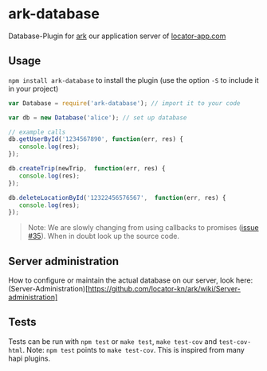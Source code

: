 # ark-database
Database-Plugin for [ark](https://github.com/locator-kn/ark) our application server of [locator-app.com](http://www.locator-app.com/)

## Usage
```npm install ark-database```  to install the plugin (use the option ```-S``` to include it in your project)

```js
var Database = require('ark-database'); // import it to your code

var db = new Database('alice'); // set up database

// example calls
db.getUserById('1234567890', function(err, res) {
   console.log(res);
});

db.createTrip(newTrip,  function(err, res) {
   console.log(res);
});

db.deleteLocationById('12322456576567',  function(err, res) {
   console.log(res);
});
```
> Note: We are slowly changing from using callbacks to promises ([issue #35](https://github.com/locator-kn/ark-database/issues/35)). When in doubt look up the source code.

## Server administration
How to configure or maintain the actual database on our server, look here: (Server-Administration)[https://github.com/locator-kn/ark/wiki/Server-administration]


## Tests

Tests can be run with `npm test` or `make test`, `make test-cov` and `test-cov-html`.
Note:  `npm test` points to `make test-cov`. This is inspired from many hapi plugins.
